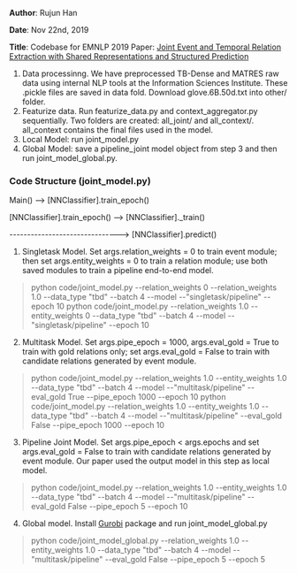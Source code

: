 **Author**: Rujun Han

**Date**: Nov 22nd, 2019

**Title**: Codebase for EMNLP 2019 Paper: [Joint Event and Temporal Relation Extraction with Shared Representations and Structured Prediction](https://www.aclweb.org/anthology/D19-1041.pdf) 

1. Data processinng. We have preprocessed TB-Dense and MATRES raw data using internal NLP tools at the Information Sciences Institute. These .pickle files are saved in data fold. Download glove.6B.50d.txt into other/ folder.
2. Featurize data. Run featurize_data.py and context_aggregator.py sequentially. Two folders are created: all_joint/ and all_context/. all_context contains the final files used in the model.
3. Local Model: run joint_model.py
4. Global Model: save a pipeline_joint model object from step 3 and then run joint_model_global.py.


### Code Structure (joint_model.py)

Main() --> [NNClassifier].train_epoch()

[NNClassifier].train_epoch() --> [NNClassifier]._train()

-------------------------------> [NNClassifier].predict()


1. Singletask Model. Set args.relation_weights = 0 to train event module; then set args.entity_weights = 0 to train a relation module; use both saved modules to train a pipeline end-to-end model.
> python code/joint_model.py --relation_weights 0 --relation_weights 1.0 --data_type "tbd" --batch 4 --model --"singletask/pipeline" --epoch 10
> python code/joint_model.py --relation_weights 1.0 --entity_weights 0 --data_type "tbd" --batch 4 --model --"singletask/pipeline" --epoch 10
2. Multitask Model. Set args.pipe_epoch = 1000,  args.eval_gold = True to train with gold relations only; set args.eval_gold = False to train with candidate relations generated by event module.
> python code/joint_model.py --relation_weights 1.0 --entity_weights 1.0 --data_type "tbd" --batch 4 --model --"multitask/pipeline" --eval_gold True --pipe_epoch 1000 --epoch 10
> python code/joint_model.py --relation_weights 1.0 --entity_weights 1.0 --data_type "tbd" --batch 4 --model --"multitask/pipeline" --eval_gold False --pipe_epoch 1000 --epoch 10
3. Pipeline Joint Model. Set args.pipe_epoch < args.epochs and set args.eval_gold = False to train with candidate relations generated by event module. Our paper used the output model in this step as local model.
> python code/joint_model.py --relation_weights 1.0 --entity_weights 1.0 --data_type "tbd" --batch 4 --model --"multitask/pipeline" --eval_gold False --pipe_epoch 5 --epoch 10
4. Global model. Install [Gurobi](https://www.gurobi.com/documentation/) package and run joint_model_global.py
> python code/joint_model_global.py --relation_weights 1.0 --entity_weights 1.0 --data_type "tbd" --batch 4 --model --"multitask/pipeline" --eval_gold False --pipe_epoch 5 --epoch 5
